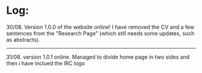 # Log:

30/08. Version 1.0.0 of the website online! I have removed the CV and a few sentences from the "Research Page" (which still needs some updates, such as abstracts).

***

31/08. version 1.0.1 online. Managed to divide home page in two sides and then i have inclued the IRC logo
